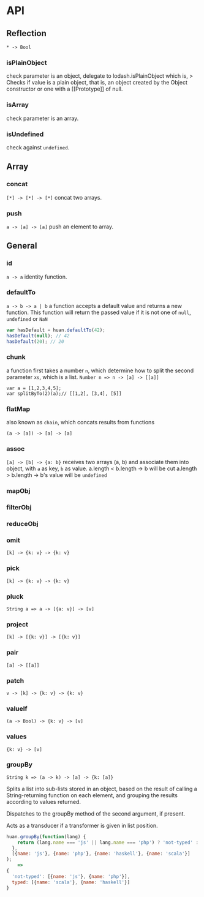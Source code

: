 # API


## Reflection
`* -> Bool`

### isPlainObject
check parameter is an object, delegate to lodash.isPlainObject which is,
    > Checks if value is a plain object, that is, an object created by the Object constructor or one with a [[Prototype]] of null.

### isArray
check parameter is an array.

### isUndefined
check against `undefined`.

## Array

### concat
`[*] -> [*] -> [*]`
concat two arrays.

### push
`a -> [a] -> [a]`
push an element to array.

## General

### id
`a -> a`
identity function.

### defaultTo

`a -> b -> a | b`
a function accepts a default value and returns a new function. This function 
will return the passed value if it is not one of `null`, `undefined` or `NaN`

```javascript
var hasDefault = huan.defaultTo(42);
hasDefault(null); // 42
hasDefault(20); // 20
```

### chunk
a function first takes a number `n`, which determine how to split the second parameter `xs`, which 
is a list. 
`Number n => n -> [a] -> [[a]]`
```
var a = [1,2,3,4,5];
var splitByTo(2)(a);// [[1,2], [3,4], [5]]
```

### flatMap
also known as `chain`, which concats results from functions

`(a -> [a]) -> [a] -> [a]`

### assoc
`[a] -> [b] -> {a: b}`
receives two arrays (a, b) and associate them into object, with `a` as key, `b` as value.
a.length < b.length -> b will be cut
a.length > b.length -> b's value will be `undefined`

### mapObj

### filterObj

### reduceObj

### omit

`[k] -> {k: v} -> {k: v}`

### pick

`[k] -> {k: v} -> {k: v}`

### pluck

`String a => a -> [{a: v}] -> [v]`

### project

`[k] -> [{k: v}] -> [{k: v}]`

### pair

`[a] -> [[a]]`

### patch

`v -> [k] -> {k: v} -> {k: v}`

### valueIf

`(a -> Bool) -> {k: v} -> [v]`

### values

`{k: v} -> [v]`

### groupBy

`String k => (a -> k) -> [a] -> {k: [a]}`

Splits a list into sub-lists stored in an object, based on the result of calling
 a String-returning function on each element,
 and grouping the results according to values returned.

Dispatches to the groupBy method of the second argument, if present.

Acts as a transducer if a transformer is given in list position.

```javascript
huan.groupBy(function(lang) {
    return (lang.name === 'js' || lang.name === 'php') ? 'not-typed' : 'type';
  },
  [{name: 'js'}, {name: 'php'}, {name: 'haskell'}, {name: 'scala'}]
); 
    =>
{
  'not-typed': [{name: 'js'}, {name: 'php'}],
  typed: [{name: 'scala'}, {name: 'haskell'}]
}
```

